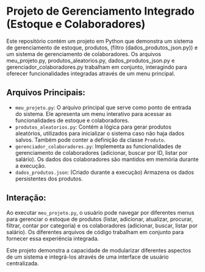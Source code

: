 # Projeto de Gerenciamento Integrado (Estoque e Colaboradores)

 Este repositório contém um projeto em Python que demonstra um sistema de gerenciamento de estoque,  produtos, (filtro (dados_produtos_json.py)) e um sistema de gerenciamento de colaboradores. Os arquivos meu_projeto.py, produtos_aleatorios.py, dados_produtos_json.py e gerenciador_colaboradores.py trabalham em conjunto, interagindo para oferecer funcionalidades integradas através de um menu principal.

## Arquivos Principais:

* `meu_projeto.py`: O arquivo principal que serve como ponto de entrada do sistema. Ele apresenta um menu interativo para acessar as funcionalidades de estoque e colaboradores.
* `produtos_aleatorios.py`: Contém a lógica para gerar produtos aleatórios, utilizados para inicializar o sistema caso não haja dados salvos. Também pode conter a definição da classe `Produto`.
* `gerenciador_colaboradores.py`: Implementa as funcionalidades de gerenciamento de colaboradores (adicionar, buscar por ID, listar por salário). Os dados dos colaboradores são mantidos em memória durante a execução.
* `dados_produtos.json`: (Criado durante a execução) Armazena os dados persistentes dos produtos.

## Interação:

Ao executar `meu_projeto.py`, o usuário pode navegar por diferentes menus para gerenciar o estoque de produtos (listar, adicionar, atualizar, procurar, filtrar, contar por categoria) e os colaboradores (adicionar, buscar, listar por salário). Os diferentes arquivos de código trabalham em conjunto para fornecer essa experiência integrada.

Este projeto demonstra a capacidade de modularizar diferentes aspectos de um sistema e integrá-los através de uma interface de usuário centralizada.